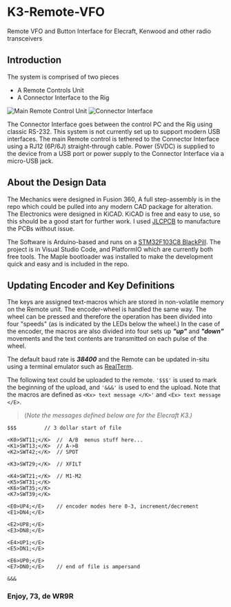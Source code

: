 # K3-Remote-VFO
Remote VFO and Button Interface for Elecraft, Kenwood and other radio transceivers

## Introduction
The system is comprised of two pieces
 - A Remote Controls Unit
 - A Connector Interface to the Rig 
 
![Main Remote Control Unit](https://imgur.com/RJ775HM.png)
![Connector Interface](https://imgur.com/VitQAPq.png)

The Connector Interface goes between the control PC and the Rig using classic RS-232. This system is not currently set up to support modern USB interfaces. The main Remote control is tethered to the Connector Interface using a RJ12 (6P/6J) straight-through cable.  Power (5VDC) is supplied to the device from a USB port or power supply to the Connector Interface via a micro-USB jack.

## About the Design Data

The Mechanics were designed in Fusion 360, A full step-assembly is in the repo which could be pulled into any modern CAD package for alteration.   The Electronics were designed in KiCAD. KiCAD is free and easy to use, so this should be a good start for further work. I used [JLCPCB](https://jlcpcb.com/) to manufacture the PCBs without issue.

The Software is Arduino-based and runs on a [STM32F103C8 BlackPill](https://hobbycomponents.com/st-micro-electronics/960-stm32f103-black-pill-development-board). The project is in Visual Studio Code, and PlatformIO which are currently both free tools.  The Maple bootloader was installed to make the development quick and easy and is included in the repo.

## Updating Encoder and Key Definitions

The keys are assigned text-macros which are stored in non-volatile memory on the Remote unit. The encoder-wheel is handled the same way. The wheel can be pressed and therefore the operation has been divided into four "speeds" (as is indicated by the LEDs below the wheel.)  In the case of the encoder, the macros are also divided into four sets up ***"up"*** and ***"down"*** movements and the text contents are transmitted on each pulse of the wheel.

The default baud rate is ***38400*** and the Remote can be updated in-situ using a terminal emulator such as [RealTerm](https://realterm.sourceforge.io/).   

The following text could be uploaded to the remote.  `'$$$'` is used to mark the beginning of the upload, and `'&&&'` is used to end the upload.  Note that the macros are defined as ```<Kx> text message </K>'``` and `<Ex> text message </E>`. 

> (*Note the messages defined below are for the Elecraft K3.)*

```
$$$			// 3 dollar start of file

<K0>SWT11;</K>  //  A/B  menus stuff here...
<K1>SWT13;</K>  // A->B
<K2>SWT42;</K>  // SPOT

<K3>SWT29;</K>  // XFILT

<K4>SWT21;</K>  // M1-M2
<K5>SWT31;</K>  
<K6>SWT35;</K>  
<K7>SWT39;</K>  

<E0>UP4;</E>    // encoder modes here 0-3, increment/decrement
<E1>DN4;</E>    

<E2>UP8;</E>    
<E3>DN8;</E>    

<E4>UP1;</E>    
<E5>DN1;</E>    

<E6>UP0;</E>    
<E7>DN0;</E>	// end of file is ampersand

&&&
```

### Enjoy, 73,  de WR9R

